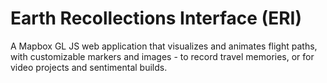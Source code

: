 # Earth Recollections Interface (ERI)
A Mapbox GL JS web application that visualizes and animates flight paths, with customizable markers and images - to record travel memories, or for video projects and sentimental builds.
